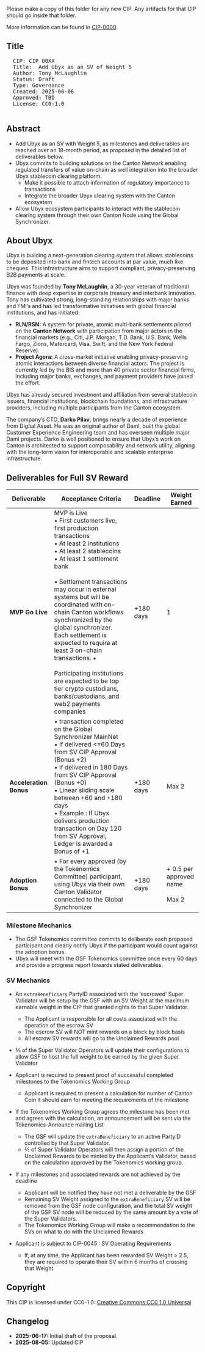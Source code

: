 Please make a copy of this folder for any new CIP. Any artifacts for that CIP should go inside that folder. 

More information can be found in [CIP-0000](../../cips/cip-0000/cip-0000.md).

## Title

<pre>
  CIP: CIP 00XX
  Title:  Add Ubyx as an SV of Weight 5
  Author: Tony McLaughlin
  Status: Draft
  Type: Governance 
  Created: 2025-06-06
  Approved: TBD
  License: CC0-1.0

</pre>

## Abstract
* Add Ubyx as an SV with Weight 5, as milestones and deliverables are reached over an 18-month period, as proposed in the detailed list of deliverables below.
* Ubyx commits to building solutions on the Canton Network enabling regulated transfers of value on-chain as well integration into the broader Ubyx stablecoin clearing platform.
  * Make it possible to attach information of regulatory importance to transactions
  * Integrate the broader Ubyx clearing system with the Canton ecosystem
* Allow Ubyx ecosystem participants to interact with the stablecoin clearing system through their own Canton Node using the Global Synchronizer.


## About Ubyx

Ubyx is building a next-generation clearing system that allows stablecoins to be deposited into bank and fintech accounts at par value, much like cheques. This infrastructure aims to support compliant, privacy-preserving B2B payments at scale.

Ubyx was founded by **Tony McLaughlin**, a 30-year veteran of traditional finance with deep expertise in corporate treasury and interbank innovation. Tony has cultivated strong, long-standing relationships with major banks and FMI’s and has led transformative initiatives with global financial institutions, and has initiated:

* **RLN/RSN:** A system for private, atomic multi-bank settlements piloted on the **Canton Network** with participation from major actors in the financial markets (e.g., Citi, J.P. Morgan, T.D. Bank, U.S. Bank, Wells Fargo, Zions, Matercard, Visa,  Swift, and the New York Federal Reserve).
* **Project Agora:** A cross-market initiative enabling privacy-preserving atomic interactions between diverse financial actors. The project is currently led by the BIS and more than 40 private sector financial firms, including major banks, exchanges, and payment providers have joined the effort.

Ubyx has already secured investment and affiliation from several stablecoin issuers, financial institutions, blockchain foundations, and infrastructure providers, including multiple participants from the Canton ecosystem.

The company’s CTO, **Darko Pilav**, brings nearly a decade of experience from Digital Asset. He was an original author of Daml, built the global Customer Experience Engineering team and has overseen multiple major Daml projects. Darko is well positioned to ensure that Ubyx’s work on Canton is architected to support composability and network utility, aligning with the long-term vision for interoperable and scalable enterprise infrastructure.


## Deliverables for Full SV Reward

| Deliverable | Acceptance Criteria | Deadline | Weight Earned |
|-------------|--------------------|----------|---------------|
| **MVP Go Live** | MVP is Live <br> • First customers live, first production transactions <br>• <d>At least 2 institutions <br>•  At least 2 stablecoins <br> • At least 1 settlement bank <br><br>•   Settlement transactions may occur in external systems but will be coordinated with on-chain Canton workflows synchronized by the global synchronizer. Each settlement is expected to require at least 3 on-chain transactions. • <br><br> Participating institutions are expected to be top tier crypto custodians, banks/custodians, and web2 payments companies | +180 days | 1 |
| **Acceleration Bonus** | • transaction completed on the Global Synchronizer MainNet <br> • If delivered <=60 Days from SV CIP Approval (Bonus +2) <br> • If delivered in 180 Days from SV CIP Approval (Bonus +0)<br> •  Linear sliding scale between +60 and +180 days <br> • Example : If Ubyx delivers production transaction on Day 120 from SV Approval, Ledger is awarded a Bonus of +1 | +180 days | Max 2 |
| **Adoption Bonus** | • For every approved (by the Tokenomics Committee) participant, using Ubyx via their own Canton Validator connected to the Global Synchronizer| +180 days | + 0.5 per approved name <br><br>Max 2 |

### Milestone Mechanics
* The GSF Tokenomics committee commits to deliberate each proposed participant and clearly notify Ubyx if the participant would count against the adoption bonus.
* Ubyx will meet with the GSF Tokenomics committee once every 60 days and provide a progress report towards stated deliverables.


### SV Mechanics

* An `extraBeneficiary` PartyID associated with the ‘escrowed’ Super Validator will be setup by the GSF with an SV Weight at the maximum earnable weight in the CIP that granted rights to that Super Validator.
    * The Applicant is responsible for all costs associated with the operation of the escrow SV
    * The escrow SV will NOT mint rewards on a block by block basis
    * All escrow SV rewards will go to the Unclaimed Rewards pool
* ⅔ of the Super Validator Operators will update their configurations to allow GSF to host the full weight to be earned by the given Super Validator
* Applicant is required to present proof of successful completed milestones to the Tokenomics Working Group
    * Applicant is required to present a calculation for number of Canton Coin it should earn for meeting the requirements of the milestone
* If the Tokenomics Working Group agrees the milestone has been met and agrees with the calculation, an announcement will be sent via the Tokenomics-Announce mailing List
    * The GSF will update the `extraBeneficiary` to an active PartyID controlled by that Super Validator. 
    * ⅔ of Super Validator Operators will then assign a portion of the Unclaimed Rewards to be minted by the Applicant’s Validator, based on the calculation approved by the Tokenomics working group.

* If any milestones and associated rewards are not achieved by the deadline
    * Applicant will be notified they have not met a deliverable by the GSF 
    * Remaining SV Weight assigned to the `extraBeneficiary` SV will be removed from the GSF node configuration, and the total SV weight of the GSF SV node will be reduced by the same amount by a vote of the Super Validators.
    * The Tokenomics Working Group will make a recommendation to the SVs on what to do with the Unclaimed Rewards 
* Applicant is subject to CIP-0045 : SV Operating Requirements
    * If, at any time, the Applicant has been rewarded SV Weight > 2.5, they are required to operate their SV within 6 months of crossing that Weight

## Copyright

This CIP is licensed under CC0-1.0: [Creative Commons CC0 1.0 Universal](https://creativecommons.org/publicdomain/zero/1.0/)

## Changelog

* **2025-06-17:** Initial draft of the proposal.
* **2025-08-05:** Updated CIP

